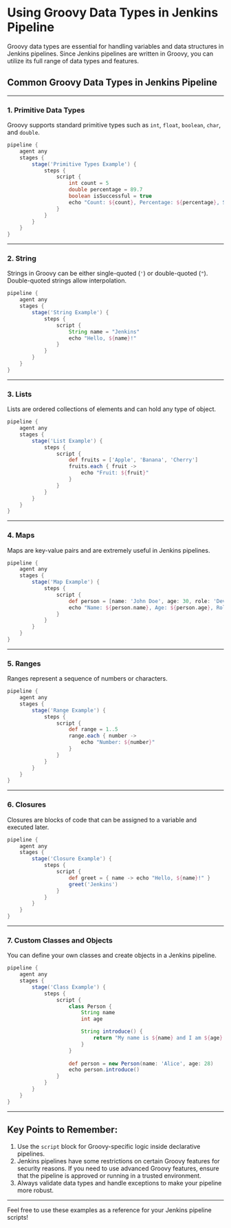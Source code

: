 # Using Groovy Data Types in Jenkins Pipeline

Groovy data types are essential for handling variables and data structures in Jenkins pipelines. Since Jenkins pipelines are written in Groovy, you can utilize its full range of data types and features.

## Common Groovy Data Types in Jenkins Pipeline

---

### **1. Primitive Data Types**
Groovy supports standard primitive types such as `int`, `float`, `boolean`, `char`, and `double`.

```groovy
pipeline {
    agent any
    stages {
        stage('Primitive Types Example') {
            steps {
                script {
                    int count = 5
                    double percentage = 89.7
                    boolean isSuccessful = true
                    echo "Count: ${count}, Percentage: ${percentage}, Success: ${isSuccessful}"
                }
            }
        }
    }
}
```

---

### **2. String**
Strings in Groovy can be either single-quoted (`'`) or double-quoted (`"`). Double-quoted strings allow interpolation.

```groovy
pipeline {
    agent any
    stages {
        stage('String Example') {
            steps {
                script {
                    String name = "Jenkins"
                    echo "Hello, ${name}!"
                }
            }
        }
    }
}
```

---

### **3. Lists**
Lists are ordered collections of elements and can hold any type of object.

```groovy
pipeline {
    agent any
    stages {
        stage('List Example') {
            steps {
                script {
                    def fruits = ['Apple', 'Banana', 'Cherry']
                    fruits.each { fruit ->
                        echo "Fruit: ${fruit}"
                    }
                }
            }
        }
    }
}
```

---

### **4. Maps**
Maps are key-value pairs and are extremely useful in Jenkins pipelines.

```groovy
pipeline {
    agent any
    stages {
        stage('Map Example') {
            steps {
                script {
                    def person = [name: 'John Doe', age: 30, role: 'DevOps Engineer']
                    echo "Name: ${person.name}, Age: ${person.age}, Role: ${person.role}"
                }
            }
        }
    }
}
```

---

### **5. Ranges**
Ranges represent a sequence of numbers or characters.

```groovy
pipeline {
    agent any
    stages {
        stage('Range Example') {
            steps {
                script {
                    def range = 1..5
                    range.each { number ->
                        echo "Number: ${number}"
                    }
                }
            }
        }
    }
}
```

---

### **6. Closures**
Closures are blocks of code that can be assigned to a variable and executed later.

```groovy
pipeline {
    agent any
    stages {
        stage('Closure Example') {
            steps {
                script {
                    def greet = { name -> echo "Hello, ${name}!" }
                    greet('Jenkins')
                }
            }
        }
    }
}
```

---

### **7. Custom Classes and Objects**
You can define your own classes and create objects in a Jenkins pipeline.

```groovy
pipeline {
    agent any
    stages {
        stage('Class Example') {
            steps {
                script {
                    class Person {
                        String name
                        int age

                        String introduce() {
                            return "My name is ${name} and I am ${age} years old."
                        }
                    }
                    
                    def person = new Person(name: 'Alice', age: 28)
                    echo person.introduce()
                }
            }
        }
    }
}
```

---

## Key Points to Remember:

1. Use the `script` block for Groovy-specific logic inside declarative pipelines.
2. Jenkins pipelines have some restrictions on certain Groovy features for security reasons. If you need to use advanced Groovy features, ensure that the pipeline is approved or running in a trusted environment.
3. Always validate data types and handle exceptions to make your pipeline more robust.

---

Feel free to use these examples as a reference for your Jenkins pipeline scripts!
